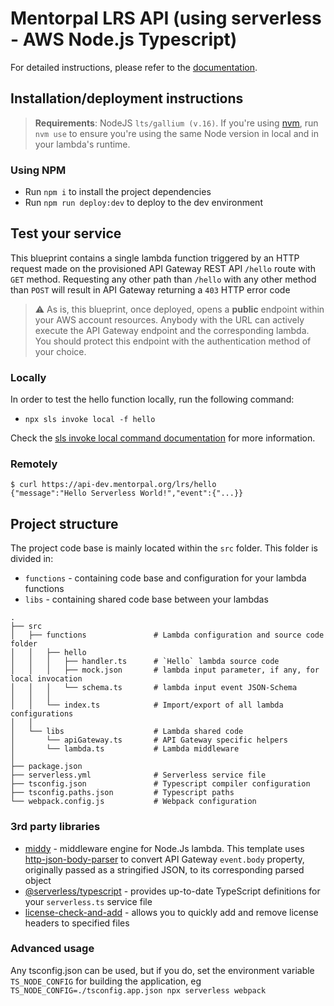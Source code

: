 # Mentorpal LRS API (using serverless - AWS Node.js Typescript)

For detailed instructions, please refer to the [documentation](https://www.serverless.com/framework/docs/providers/aws/).

## Installation/deployment instructions

> **Requirements**: NodeJS `lts/gallium (v.16)`. If you're using [nvm](https://github.com/nvm-sh/nvm), run `nvm use` to ensure you're using the same Node version in local and in your lambda's runtime.

### Using NPM

- Run `npm i` to install the project dependencies
- Run `npm run deploy:dev` to deploy to the dev environment

## Test your service

This blueprint contains a single lambda function triggered by an HTTP request made on the provisioned API Gateway REST API `/hello` route with `GET` method. 
Requesting any other path than `/hello` with any other method than `POST` will result in API Gateway returning a `403` HTTP error code

> :warning: As is, this blueprint, once deployed, opens a **public** endpoint within your AWS account resources. Anybody with the URL can actively execute the API Gateway endpoint and the corresponding lambda. You should protect this endpoint with the authentication method of your choice.

### Locally

In order to test the hello function locally, run the following command:

- `npx sls invoke local -f hello`

Check the [sls invoke local command documentation](https://www.serverless.com/framework/docs/providers/aws/cli-reference/invoke-local/) for more information.

### Remotely

```
$ curl https://api-dev.mentorpal.org/lrs/hello
{"message":"Hello Serverless World!","event":{"...}}     

```

## Project structure

The project code base is mainly located within the `src` folder. This folder is divided in:

- `functions` - containing code base and configuration for your lambda functions
- `libs` - containing shared code base between your lambdas

```
.
├── src
│   ├── functions               # Lambda configuration and source code folder
│   │   ├── hello
│   │   │   ├── handler.ts      # `Hello` lambda source code
│   │   │   ├── mock.json       # lambda input parameter, if any, for local invocation
│   │   │   └── schema.ts       # lambda input event JSON-Schema
│   │   │
│   │   └── index.ts            # Import/export of all lambda configurations
│   │
│   └── libs                    # Lambda shared code
│       └── apiGateway.ts       # API Gateway specific helpers
│       └── lambda.ts           # Lambda middleware
│
├── package.json
├── serverless.yml              # Serverless service file
├── tsconfig.json               # Typescript compiler configuration
├── tsconfig.paths.json         # Typescript paths
└── webpack.config.js           # Webpack configuration
```

### 3rd party libraries

- [middy](https://github.com/middyjs/middy) - middleware engine for Node.Js lambda. This template uses [http-json-body-parser](https://github.com/middyjs/middy/tree/master/packages/http-json-body-parser) to convert API Gateway `event.body` property, originally passed as a stringified JSON, to its corresponding parsed object
- [@serverless/typescript](https://github.com/serverless/typescript) - provides up-to-date TypeScript definitions for your `serverless.ts` service file
- [license-check-and-add](https://github.com/awjh/license-check-and-add) - allows you to quickly add and remove license headers to specified files

### Advanced usage

Any tsconfig.json can be used, but if you do, set the environment variable `TS_NODE_CONFIG` for building the application, eg `TS_NODE_CONFIG=./tsconfig.app.json npx serverless webpack`
